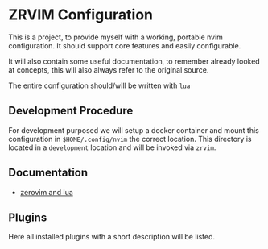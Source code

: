 # ZRVIM Configuration

This is a project, to provide myself with a working, portable nvim configuration.
It should support core features and easily configurable.

It will also contain some useful documentation, to remember already looked at concepts, this will also always refer to the original source.

The entire configuration should/will be written with `lua`

## Development Procedure

For development purposed we will setup a docker container and mount this configuration in `$HOME/.config/nvim` the correct location.
This directory is located in a `development` location and will be invoked via `zrvim`.

## Documentation

- [zerovim and lua](./docs/zerovim-and-lua.md)

## Plugins

Here all installed plugins with a short description will be listed.
